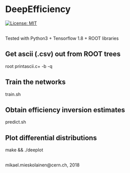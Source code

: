 # DeepEfficiency
[![License: MIT](https://img.shields.io/badge/License-MIT-yellow.svg)](https://opensource.org/licenses/MIT)

<br>
Tested with Python3 + Tensorflow 1.8 + ROOT libraries

<br>

## Get ascii (.csv) out from ROOT trees
root printascii.c+ -b -q

## Train the networks
train.sh

## Obtain efficiency inversion estimates
predict.sh

## Plot differential distributions
make && ./deeplot

<br>
mikael.mieskolainen@cern.ch, 2018

